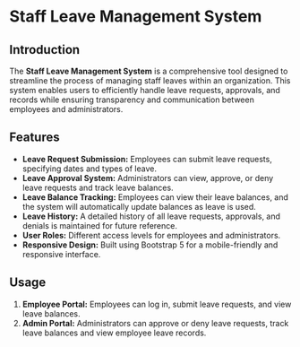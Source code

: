 # Staff Leave Management System

## Introduction

The **Staff Leave Management System** is a comprehensive tool designed to streamline the process of managing staff leaves within an organization. This system enables users to efficiently handle leave requests, approvals, and records while ensuring transparency and communication between employees and administrators.

## Features

- **Leave Request Submission:** Employees can submit leave requests, specifying dates and types of leave.
- **Leave Approval System:** Administrators can view, approve, or deny leave requests and track leave balances.
- **Leave Balance Tracking:** Employees can view their leave balances, and the system will automatically update balances as leave is used.
- **Leave History:** A detailed history of all leave requests, approvals, and denials is maintained for future reference.
- **User Roles:** Different access levels for employees and administrators.
- **Responsive Design:** Built using Bootstrap 5 for a mobile-friendly and responsive interface.

## Usage

1. **Employee Portal:** Employees can log in, submit leave requests, and view leave balances.
2. **Admin Portal:** Administrators can approve or deny leave requests, track leave balances and view employee leave records.
